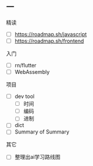 ## 一

精读
- [ ] https://roadmap.sh/javascript
- [ ] https://roadmap.sh/frontend

入门

- [ ] rn/flutter
- [ ] WebAssembly

项目
- [ ] dev tool
	- [ ] 时间
	- [ ] 编码
	- [ ] 进制
- [ ] dict
- [ ] Summary of Summary

其它
- [ ] 整理出ai学习路线图